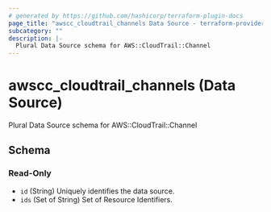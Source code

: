 ```yaml
---
# generated by https://github.com/hashicorp/terraform-plugin-docs
page_title: "awscc_cloudtrail_channels Data Source - terraform-provider-awscc"
subcategory: ""
description: |-
  Plural Data Source schema for AWS::CloudTrail::Channel
---
```


# awscc_cloudtrail_channels (Data Source)

Plural Data Source schema for AWS::CloudTrail::Channel



<!-- schema generated by tfplugindocs -->
## Schema

### Read-Only

- `id` (String) Uniquely identifies the data source.
- `ids` (Set of String) Set of Resource Identifiers.
